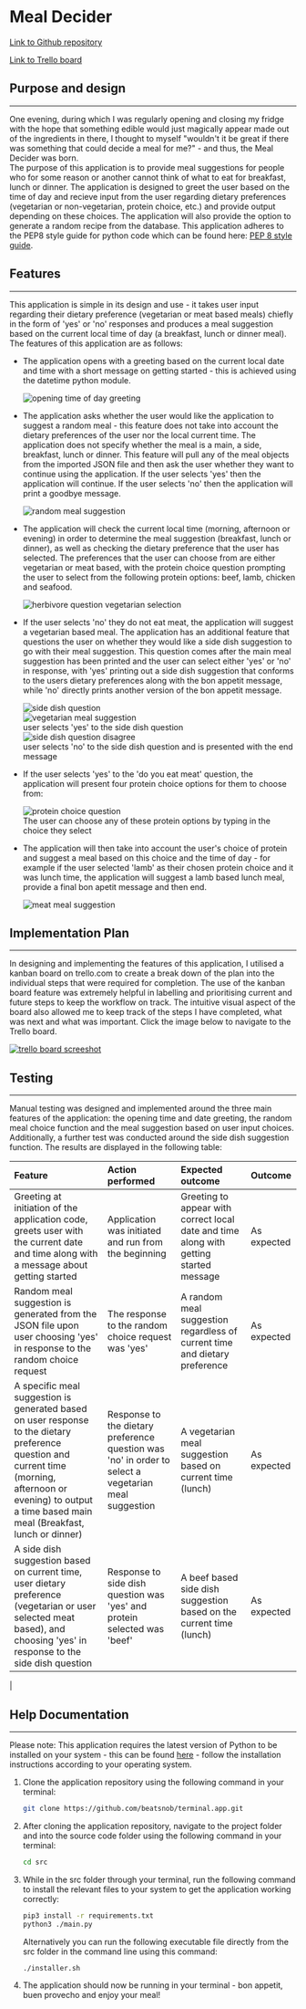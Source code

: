 # Meal Decider

[Link to Github repository](https://github.com/beatsnob/terminal.app)  

[Link to Trello board](https://trello.com/b/oJlvboIs/terminal-application)

## Purpose and design
---

One evening, during which I was regularly opening and closing my fridge with the hope that something edible would just magically appear made out of the ingredients in there, I thought to myself "wouldn't it be great if there was something that could decide a meal for me?" - and thus, the Meal Decider was born.  
The purpose of this application is to provide meal suggestions for people who for some reason or another cannot think of what to eat for breakfast, lunch or dinner. The application is designed to greet the user based on the time of day and recieve input from the user regarding dietary preferences (vegetarian or non-vegetarian, protein choice, etc.) and provide output depending on these choices. The application will also provide the option to generate a random recipe from the database. This application adheres to the PEP8 style guide for python code which can be found here: [PEP 8 style guide](https://peps.python.org/pep-0008/).

## Features
---

This application is simple in its design and use - it takes user input regarding their dietary preference (vegetarian or meat based meals) chiefly in the form of 'yes' or 'no' responses and produces a meal suggestion based on the current local time of day (a breakfast, lunch or dinner meal). The features of this application are as follows:

* The application opens with a greeting based on the current local date and time with a short message on getting started - this is achieved using the datetime python module.
  
  ![opening time of day greeting](MostafaMassalkhi_T1A3/../../docs/time-greeting-1.png)
  
* The application asks whether the user would like the application to suggest a random meal - this feature does not take into account the dietary preferences of the user nor the local current time. The application does not specify whether the meal is a main, a side, breakfast, lunch or dinner. This feature will pull any of the meal objects from the imported JSON file and then ask the user whether they want to continue using the application. If the user selects 'yes' then the application will continue. If the user selects 'no' then the application will print a goodbye message.
  
  ![random meal suggestion](MostafaMassalkhi_T1A3/../../docs/random-meal-question-2.png)
  
* The application will check the current local time (morning, afternoon or evening) in order to determine the meal suggestion (breakfast, lunch or dinner), as well as checking the dietary preference that the user has selected. The preferences that the user can choose from are either vegetarian or meat based, with the protein choice question prompting the user to select from the following protein options: beef, lamb, chicken and seafood.  
  
  ![herbivore question vegetarian selection](MostafaMassalkhi_T1A3/../../docs/herbivore-question-disagree-3.png)

* If the user selects 'no' they do not eat meat, the application will suggest a vegetarian based meal. The application has an additional feature that questions the user on whether they would like a side dish suggestion to go with their meal suggestion. This question comes after the main meal suggestion has been printed and the user can select either 'yes' or 'no' in response, with 'yes' printing out a side dish suggestion that conforms to the users dietary preferences along with the bon appetit message, while 'no' directly prints another version of the bon appetit message.
  
  ![side dish question](MostafaMassalkhi_T1A3/../../docs/side-dish-question-4.png)  
  ![vegetarian meal suggestion](MostafaMassalkhi_T1A3/../../docs/vegetarian-suggestion-and-end-6.png)  
  user selects 'yes' to the side dish question
  ![side dish question disagree](MostafaMassalkhi_T1A3/../../docs/side-dish-disagree-5.png)  
  user selects 'no' to the side dish question and is presented with the end message

* If the user selects 'yes' to the 'do you eat meat' question, the application will present four protein choice options for them to choose from:
  
  ![protein choice question](MostafaMassalkhi_T1A3/../../docs/herbivore-question-agree-7.png)  
  The user can choose any of these protein options by typing in the choice they select  
* The application will then take into account the user's choice of protein and suggest a meal based on this choice and the time of day - for example if the user selected 'lamb' as their chosen protein choice and it was lunch time, the application will suggest a lamb based lunch meal, provide a final bon apetit message and then end.
  
  ![meat meal suggestion](MostafaMassalkhi_T1A3/../../docs/meat-meal-suggestion-8.png)

## Implementation Plan
---

In designing and implementing the features of this application, I utilised a kanban board on trello.com to create a break down of the plan into the individual steps that were required for completion. The use of the kanban board feature was extremely helpful in labelling and prioritising current and future steps to keep the workflow on track. The intuitive visual aspect of the board also allowed me to keep track of the steps I have completed, what was next and what was important. Click the image below to navigate to the Trello board.

[![trello board screeshot](MostafaMassalkhi_T1A3/../../docs/trello-board.png)](https://trello.com/b/oJlvboIs/terminal-application)


## Testing  
---

Manual testing was designed and implemented around the three main features of the application: the opening time and date greeting, the random meal choice function and the meal suggestion based on user input choices. Additionally, a further test was conducted around the side dish suggestion function. The results are displayed in the following table:  

| Feature | Action performed | Expected outcome | Outcome |
| :---  | :---           | :---            | :---   |
|Greeting at initiation of the application code, greets user with the current date and time along with a message about getting started | Application was initiated and run from the beginning | Greeting to appear with correct local date and time along with getting started message | As expected
| Random meal suggestion is generated from the JSON file upon user choosing 'yes' in response to the random choice request | The response to the random choice request was 'yes' | A random meal suggestion regardless of current time and dietary preference | As expected
| A specific meal suggestion is generated based on user response to the dietary preference question and current time (morning, afternoon or evening) to output a time based main meal (Breakfast, lunch or dinner) | Response to the dietary preference question was 'no' in order to select a vegetarian meal suggestion | A vegetarian meal suggestion based on current time (lunch) | As expected
|A side dish suggestion based on current time, user dietary preference (vegetarian or user selected meat based), and choosing 'yes' in response to the side dish question | Response to side dish question was 'yes' and protein selected was 'beef' | A beef based side dish suggestion based on the current time (lunch) | As expected
|  
## Help Documentation
---  

Please note: This application requires the latest version of Python to be installed on your system - this can be found [here](https://www.python.org/downloads/) - follow the installation instructions according to your operating system.

1. Clone the application repository using the following command in your terminal:  

   ```bash
   git clone https://github.com/beatsnob/terminal.app.git
   ```

2. After cloning the application repository, navigate to the project folder and into the source code folder using the following command in your terminal:

    ```bash
   cd src
   ```

3. While in the src folder through your terminal, run the following command to install the relevant files to your system to get the application working correctly:

   ```bash
   pip3 install -r requirements.txt
   python3 ./main.py
   ```
   Alternatively you can run the following executable file directly from the src folder in the command line using this command:

   ```bash
   ./installer.sh
   ```
4. The application should now be running in your terminal - bon appetit, buen provecho and enjoy your meal!
